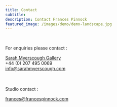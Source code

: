 ```yaml
---
title: Contact
subtitle: 
description: Contact Frances Pinnock
featured_image: /images/demo/demo-landscape.jpg
---
```

<br />

For enquiries please contact :

[Sarah Myerscough Gallery](https://www.sarahmyerscough.com/)  
+44 (0) 207 495 0069  
info@sarahmyerscough.com
<br />  
<br />

Studio contact :  

frances@francespinnock.com
<br />


